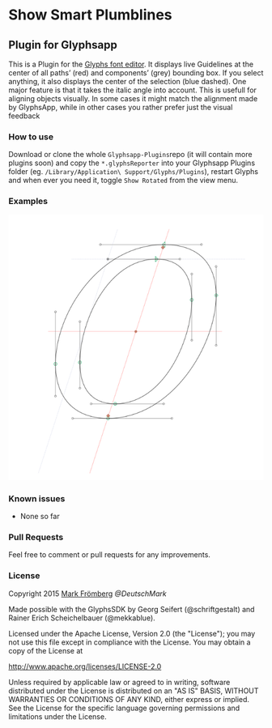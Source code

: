 # Show Smart Plumblines

## Plugin for Glyphsapp

This is a Plugin for the [Glyphs font editor](http://glyphsapp.com/). It displays live Guidelines at the center of all paths’ (red) and components’ (grey) bounding box. If you select anything, it also displays the center of the selection (blue dashed). One major feature is that it takes the italic angle into account. This is usefull for aligning objects visually. In some cases it might match the alignment made by GlyphsApp, while in other cases you rather prefer just the visual feedback

### How to use

Download or clone the whole `Glyphsapp-Plugins`repo (it will contain more plugins soon) and copy the `*.glyphsReporter` into your Glyphsapp Plugins folder (eg. `/Library/Application\ Support/Glyphs/Plugins`), restart Glyphs and when ever you need it, toggle `Show Rotated` from the view menu.

### Examples

![Show Smart Plumblines Demo](https://raw.githubusercontent.com/DeutschMark/Glyphsapp-Plugins/Screenshots/Screenshots/SmartPlumblines/SmPlL%2012.png?raw=true "Show Smart Plumblines Demo")

### Known issues

- None so far

### Pull Requests

Feel free to comment or pull requests for any improvements.

### License

Copyright 2015 [Mark Frömberg](http://www.markfromberg.com/) *@DeutschMark*

Made possible with the GlyphsSDK by Georg Seifert (@schriftgestalt) and Rainer Erich Scheichelbauer (@mekkablue).

Licensed under the Apache License, Version 2.0 (the "License");
you may not use this file except in compliance with the License.
You may obtain a copy of the License at

http://www.apache.org/licenses/LICENSE-2.0

Unless required by applicable law or agreed to in writing, software
distributed under the License is distributed on an "AS IS" BASIS,
WITHOUT WARRANTIES OR CONDITIONS OF ANY KIND, either express or implied.
See the License for the specific language governing permissions and
limitations under the License.

